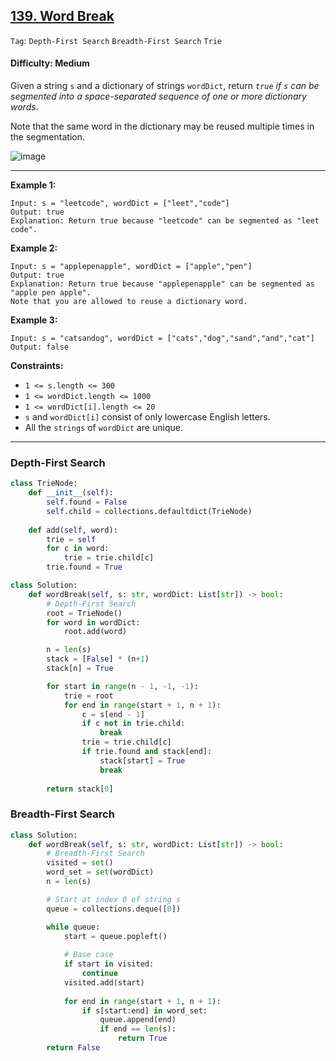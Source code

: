 ## [139. Word Break](https://leetcode.com/problems/word-break)

```Tag```: ```Depth-First Search``` ```Breadth-First Search``` ```Trie```

#### Difficulty: Medium

Given a string ```s``` and a dictionary of strings ```wordDict```, return _```true``` if ```s``` can be segmented into a space-separated sequence of one or more dictionary words_.

Note that the same word in the dictionary may be reused multiple times in the segmentation.

![image](https://user-images.githubusercontent.com/35042430/219778036-477a29ba-d8d6-4d23-a329-111121cf2e9b.png)

---

__Example 1:__
```
Input: s = "leetcode", wordDict = ["leet","code"]
Output: true
Explanation: Return true because "leetcode" can be segmented as "leet code".
```

__Example 2:__
```
Input: s = "applepenapple", wordDict = ["apple","pen"]
Output: true
Explanation: Return true because "applepenapple" can be segmented as "apple pen apple".
Note that you are allowed to reuse a dictionary word.
```

__Example 3:__
```
Input: s = "catsandog", wordDict = ["cats","dog","sand","and","cat"]
Output: false
```

__Constraints:__

- ```1 <= s.length <= 300```
- ```1 <= wordDict.length <= 1000```
- ```1 <= wordDict[i].length <= 20```
- ```s``` and ```wordDict[i]``` consist of only lowercase English letters.
- All the ```strings``` of ```wordDict``` are unique.

---

### Depth-First Search

```Python
class TrieNode:
    def __init__(self):
        self.found = False
        self.child = collections.defaultdict(TrieNode)
    
    def add(self, word):
        trie = self
        for c in word:
            trie = trie.child[c]
        trie.found = True

class Solution:
    def wordBreak(self, s: str, wordDict: List[str]) -> bool:
        # Depth-First Search
        root = TrieNode()
        for word in wordDict:
            root.add(word)

        n = len(s)
        stack = [False] * (n+1)
        stack[n] = True

        for start in range(n - 1, -1, -1):
            trie = root
            for end in range(start + 1, n + 1):
                c = s[end - 1]
                if c not in trie.child: 
                    break
                trie = trie.child[c]
                if trie.found and stack[end]:
                    stack[start] = True
                    break
        
        return stack[0]
```

### Breadth-First Search

```Python
class Solution:
    def wordBreak(self, s: str, wordDict: List[str]) -> bool:
        # Breadth-First Search
        visited = set()
        word_set = set(wordDict)
        n = len(s)

        # Start at index 0 of string s
        queue = collections.deque([0])

        while queue:
            start = queue.popleft()
            
            # Base case
            if start in visited:
                continue
            visited.add(start)
            
            for end in range(start + 1, n + 1):
                if s[start:end] in word_set:
                    queue.append(end)
                    if end == len(s):
                        return True
        return False
```
